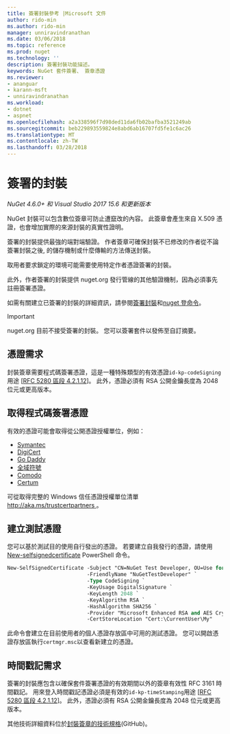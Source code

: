```yaml
---
title: 簽署封裝參考 |Microsoft 文件
author: rido-min
ms.author: rido-min
manager: unniravindranathan
ms.date: 03/06/2018
ms.topic: reference
ms.prod: nuget
ms.technology: ''
description: 簽署封裝功能描述。
keywords: NuGet 套件簽署、 簽章憑證
ms.reviewer:
- ananguar
- karann-msft
- unniravindranathan
ms.workload:
- dotnet
- aspnet
ms.openlocfilehash: a2a338596f7d98ded11da6fb02bafba3521249ab
ms.sourcegitcommit: beb229893559824e8abd6ab16707fd5fe1c6ac26
ms.translationtype: MT
ms.contentlocale: zh-TW
ms.lasthandoff: 03/28/2018
---
```

# <a name="signed-packages"></a>簽署的封裝

*NuGet 4.6.0+ 和 Visual Studio 2017 15.6 和更新版本*

NuGet 封裝可以包含數位簽章可防止遭竄改的內容。 此簽章會產生來自 X.509 憑證，也會增加實際的來源封裝的真實性證明。

簽署的封裝提供最強的端對端驗證。 作者簽章可確保封裝不已修改的作者從不論簽署封裝之後, 的儲存機制或什麼傳輸的方法傳送封裝。

取用者要求鎖定的環境可能需要使用特定作者憑證簽署的封裝。

此外，作者簽署的封裝提供 nuget.org 發行管線的其他驗證機制，因為必須事先註冊簽署憑證。

如需有關建立已簽署的封裝的詳細資訊，請參閱[簽署封裝](../create-packages/Sign-a-package.md)和[nuget 登命令](../tools/cli-ref-sign.md)。

> [!Important]
> nuget.org 目前不接受簽署的封裝。 您可以簽署套件以發佈至自訂摘要。

## <a name="certificate-requirements"></a>憑證需求

封裝簽章需要程式碼簽署憑證，這是一種特殊類型的有效憑證`id-kp-codeSigning`用途 [[RFC 5280 區段 4.2.1.12](https://tools.ietf.org/html/rfc5280#section-4.2.1.12)]。 此外，憑證必須有 RSA 公開金鑰長度為 2048 位元或更高版本。

## <a name="get-a-code-signing-certificate"></a>取得程式碼簽署憑證

有效的憑證可能會取得從公開憑證授權單位，例如：

- [Symantec](https://trustcenter.websecurity.symantec.com/process/trust/productOptions?productType=SoftwareValidationClass3)
- [DigiCert](https://www.digicert.com/code-signing/)
- [Go Daddy](https://www.godaddy.com/web-security/code-signing-certificate)
- [全域符號](https://www.globalsign.com/en/code-signing-certificate/)
- [Comodo](https://www.comodo.com/e-commerce/code-signing/code-signing-certificate.php)
- [Certum](https://www.certum.eu/certum/cert,offer_en_open_source_cs.xml) 

可從取得完整的 Windows 信任憑證授權單位清單[ http://aka.ms/trustcertpartners ](http://aka.ms/trustcertpartners)。

## <a name="create-a-test-certificate"></a>建立測試憑證

您可以基於測試目的使用自行發出的憑證。 若要建立自我發行的憑證，請使用[New-selfsignedcertificate](https://docs.microsoft.com/en-us/powershell/module/pkiclient/new-selfsignedcertificate) PowerShell 命令。

```ps
New-SelfSignedCertificate -Subject "CN=NuGet Test Developer, OU=Use for testing purposes ONLY" `
                          -FriendlyName "NuGetTestDeveloper" `
                          -Type CodeSigning `
                          -KeyUsage DigitalSignature `
                          -KeyLength 2048 `
                          -KeyAlgorithm RSA `
                          -HashAlgorithm SHA256 `
                          -Provider "Microsoft Enhanced RSA and AES Cryptographic Provider" `
                          -CertStoreLocation "Cert:\CurrentUser\My" 
```

此命令會建立在目前使用者的個人憑證存放區中可用的測試憑證。 您可以開啟憑證存放區執行`certmgr.msc`以查看新建立的憑證。

## <a name="timestamp-requirements"></a>時間戳記需求

簽署的封裝應包含以確保套件簽署憑證的有效期間以外的簽章有效性 RFC 3161 時間戳記。 用來登入時間戳記憑證必須是有效的`id-kp-timeStamping`用途 [[RFC 5280 區段 4.2.1.12](https://tools.ietf.org/html/rfc5280#section-4.2.1.12)]。 此外，憑證必須有 RSA 公開金鑰長度為 2048 位元或更高版本。

其他技術詳細資料位於[封裝簽章的技術規格](https://github.com/NuGet/Home/wiki/Package-Signatures-Technical-Details)(GitHub)。
